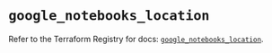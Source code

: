 # `google_notebooks_location`

Refer to the Terraform Registry for docs: [`google_notebooks_location`](https://registry.terraform.io/providers/hashicorp/google-beta/5.23.0/docs/resources/google_notebooks_location).
